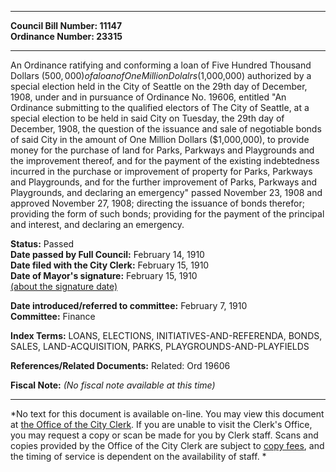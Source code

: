 * * * * *  
  
**Council Bill Number: [](#h0)[](#h2)11147**   
**Ordinance Number: 23315**  
  
* * * * *  
  
An Ordinance ratifying and conforming a loan of Five Hundred Thousand Dollars ($500,000) of a loan of One Million Dolalrs ($1,000,000) authorized by a special election held in the City of Seattle on the 29th day of December, 1908, under and in pursuance of Ordinance No. 19606, entitled "An Ordinance submitting to the qualified electors of The City of Seattle, at a special election to be held in said City on Tuesday, the 29th day of December, 1908, the question of the issuance and sale of negotiable bonds of said City in the amount of One Million Dollars ($1,000,000), to provide money for the purchase of land for Parks, Parkways and Playgrounds and the improvement thereof, and for the payment of the existing indebtedness incurred in the purchase or improvement of property for Parks, Parkways and Playgrounds, and for the further improvement of Parks, Parkways and Playgrounds, and declaring an emergency" passed November 23, 1908 and approved November 27, 1908; directing the issuance of bonds therefor; providing the form of such bonds; providing for the payment of the principal and interest, and declaring an emergency.  
  
**Status:** Passed   
**Date passed by Full Council:** February 14, 1910   
**Date filed with the City Clerk:** February 15, 1910   
**Date of Mayor's signature:** February 15, 1910   
[(about the signature date)](/~public/approvaldate.htm)   
  
  
**Date introduced/referred to committee:** February 7, 1910   
**Committee:** Finance   
  
**Index Terms:** LOANS, ELECTIONS, INITIATIVES-AND-REFERENDA, BONDS, SALES, LAND-ACQUISITION, PARKS, PLAYGROUNDS-AND-PLAYFIELDS  
  
**References/Related Documents:** Related: Ord 19606  
  
**Fiscal Note:** *(No fiscal note available at this time)*  
  
* * * * *  
  
*No text for this document is available on-line. You may view this document at [the Office of the City Clerk](http://www.seattle.gov/leg/clerk/contactUs.htm). If you are unable to visit the Clerk's Office, you may request a copy or scan be made for you by Clerk staff. Scans and copies provided by the Office of the City Clerk are subject to [copy fees](http://clerk.seattle.gov/~public/clerkfees.htm), and the timing of service is dependent on the availability of staff. *  
  
  
